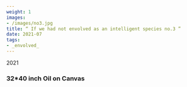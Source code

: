 ```yaml
---
weight: 1
images:
- /images/no3.jpg
title: “ If we had not envolved as an intelligent species no.3 ”
date: 2021-07
tags:
- _envolved_
---
```

2021
### 32*40 inch Oil on Canvas

